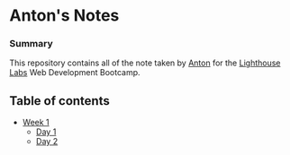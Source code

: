 # Anton's Notes

### Summary 


This repository contains all of the note taken by [Anton](https://github.com/antosha-85) for the [Lighthouse Labs](https://www.lighthouselabs.ca/) Web Development Bootcamp.

## Table of contents

* [Week 1](/Week_1)
  * [Day 1](/Week_1/Day_1) 
  * [Day 2](/Week_1/Day_2)
